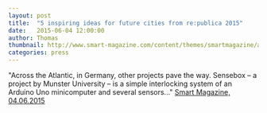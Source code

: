 ```yaml
---
layout: post
title:  "5 inspiring ideas for future cities from re:publica 2015"
date:   2015-06-04 12:00:00
author: Thomas
thumbnail: http://www.smart-magazine.com/content/themes/smartmagazine/assets/img/smart_logo.png
categories: press
---
```

"Across the Atlantic, in Germany, other projects pave the way. Sensebox – a project by Munster University – is a simple interlocking system of an Arduino Uno minicomputer and several sensors..."
<a href="http://www.smart-magazine.com/en/republica-2015-future-cities/" target="_blank">Smart Magazine, 04.06.2015</a>

